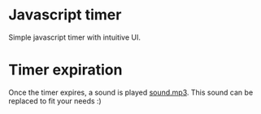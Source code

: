 # Javascript timer

Simple javascript timer with intuitive UI.

# Timer expiration

Once the timer expires, a sound is played [sound.mp3](https://github.com/lopatar/TimerJs/blob/master/sound.mp3). This sound can be replaced to fit your needs :)
